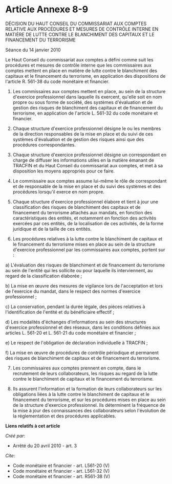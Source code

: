 # Article Annexe 8-9

DÉCISION DU HAUT CONSEIL DU COMMISSARIAT AUX COMPTES RELATIVE AUX PROCÉDURES ET MESURES DE CONTRÔLE INTERNE EN MATIÈRE DE
LUTTE CONTRE LE BLANCHIMENT DES CAPITAUX ET LE FINANCEMENT DU TERRORISME 

Séance du 14 janvier 2010 

Le Haut Conseil du commissariat aux comptes a défini comme suit les procédures et mesures de contrôle interne que les
commissaires aux comptes mettent en place en matière de lutte contre le blanchiment des capitaux et le financement du
terrorisme, en application des dispositions de l'article R. 561-38 du code monétaire et financier. 

1. Les commissaires aux comptes mettent en place, au sein de la structure d'exercice professionnel dans laquelle ils
exercent, qu'elle soit en nom propre ou sous forme de société, des systèmes d'évaluation et de gestion des risques de
blanchiment des capitaux et de financement du terrorisme, en application de l'article L. 561-32 du code monétaire et
financier. 

2. Chaque structure d'exercice professionnel désigne le ou les membres de la direction responsables de la mise en place et du
suivi de ces systèmes d'évaluation et de gestion des risques ainsi que des procédures correspondantes. 

3. Chaque structure d'exercice professionnel désigne un correspondant en charge de diffuser les informations utiles en la
matière émanant de TRACFIN et du Haut Conseil du commissariat aux comptes, et met à sa disposition les moyens appropriés pour
ce faire. 

4. Le commissaire aux comptes assume lui-même le rôle de correspondant et de responsable de la mise en place et du suivi des
systèmes et des procédures lorsqu'il exerce en nom propre. 

5. Chaque structure d'exercice professionnel élabore et tient à jour une classification des risques de blanchiment des
capitaux et de financement du terrorisme attachés aux mandats, en fonction des caractéristiques des entités, et notamment en
fonction des activités exercées par ces entités, de la localisation de ces activités, de la forme juridique et de la taille
de ces entités. 

6. Les procédures relatives à la lutte contre le blanchiment de capitaux et le financement du terrorisme mises en place au
sein de la structure d'exercice professionnel par les commissaires aux comptes, portent sur : 

a) L'évaluation des risques de blanchiment et de financement du terrorisme au sein de l'entité qui les sollicite ou pour
laquelle ils interviennent, au regard de la classification élaborée ; 

b) La mise en œuvre des mesures de vigilance lors de l'acceptation et lors de l'exercice du mandat, dans le respect des
normes d'exercice professionnel ; 

c) La conservation, pendant la durée légale, des pièces relatives à l'identification de l'entité et du bénéficiaire
effectif ; 

d) Les modalités d'échanges d'informations au sein des structures d'exercice professionnel et des réseaux, dans les
conditions définies aux articles L. 561-20 et L. 561-21 du code monétaire et financier ; 

e) Le respect de l'obligation de déclaration individuelle à TRACFIN ; 

f) La mise en œuvre de procédures de contrôle périodique et permanent des risques de blanchiment de capitaux et de
financement du terrorisme. 

7. Les commissaires aux comptes prennent en compte, dans le recrutement de leurs collaborateurs, les risques au regard de la
lutte contre le blanchiment de capitaux et le financement du terrorisme. 

8. Ils assurent l'information et la formation de leurs collaborateurs sur les obligations liées à la lutte contre le
blanchiment de capitaux et le financement du terrorisme, et sur les procédures mises en place au sein de la structure
d'exercice professionnel. Ils déterminent la fréquence de la mise à jour des connaissances des collaborateurs selon
l'évolution de la réglementation et des procédures applicables.

**Liens relatifs à cet article**

_Créé par_:

  - Arrêté du 20 avril 2010 - art. 3

_Cite_:

  - Code monétaire et financier - art. L561-20 (V)
  - Code monétaire et financier - art. L561-32 (V)
  - Code monétaire et financier - art. R561-38 (V)
